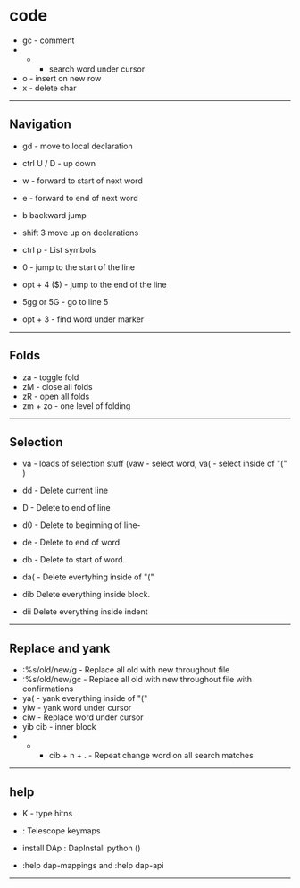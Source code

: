 # code

- gc - comment
- - - search word under cursor
- o - insert on new row
- x - delete char

---

## Navigation

- gd - move to local declaration
- ctrl U / D - up down
- w - forward to start of next word
- e - forward to end of next word
- b backward jump

- shift 3 move up on declarations

- ctrl p - List symbols

- 0 - jump to the start of the line
- opt + 4 ($) - jump to the end of the line

- 5gg or 5G - go to line 5

- opt + 3 - find word under marker

---

## Folds

- za - toggle fold
- zM - close all folds
- zR - open all folds
- zm + zo - one level of folding

---

## Selection

- va - loads of selection stuff (vaw - select word, va( - select inside of "(" )

- dd - Delete current line
- D - Delete to end of line
- d0 - Delete to beginning of line-
- de - Delete to end of word
- db - Delete to start of word.
- da( - Delete evertyhing inside of "("
- dib Delete everything inside block.
- dii Delete everything inside indent

---

## Replace and yank

- :%s/old/new/g - Replace all old with new throughout file
- :%s/old/new/gc - Replace all old with new throughout file with confirmations
- ya( - yank everything inside of "("
- yiw - yank word under cursor
- ciw - Replace word under cursor
- yib cib - inner block
- - - cib + n + . - Repeat change word on all search matches

---

## help

- K - type hitns
- : Telescope keymaps

- install DAp : DapInstall python ()

- :help dap-mappings and :help dap-api

---
